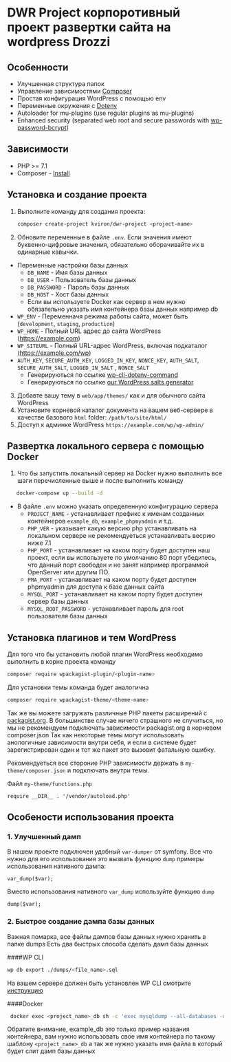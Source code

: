 # DWR Project корпоротивный проект развертки сайта на wordpress Drozzi

## Особенности

- Улучшенная структура папок
- Управление зависимостями [Composer](https://getcomposer.org)
- Простая конфигурация WordPress с помощью env
- Переменные окружения с [Dotenv](https://github.com/vlucas/phpdotenv)
- Autoloader for mu-plugins (use regular plugins as mu-plugins)
- Enhanced security (separated web root and secure passwords
  with [wp-password-bcrypt](https://github.com/roots/wp-password-bcrypt))

## Зависимости

- PHP >= 7.1
- Composer - [Install](https://getcomposer.org/doc/00-intro.md#installation-linux-unix-osx)

## Установка и создание проекта

1. Выполните команду для создания проекта:
   ```sh
   composer create-project kviron/dwr-project <project-name>
   ```
2. Обновите переменные в файле `.env`. Если значения имеют буквенно-цифровые значения, обязательно оборачивайте их в
   одинарные кавычки.

- Переменные настройки базы данных
    - `DB_NAME` - Имя базы данных
    - `DB_USER` - Пользователь базы данных
    - `DB_PASSWORD` - Пароль базы данных
    - `DB_HOST` - Хост базы данных
    - Если вы используете Docker как сервер в нем нужно обязательно указать имя контейнера базы данных например db
- `WP_ENV` - Переменначя режима работы сайта, может быть (`development`, `staging`, `production`)
- `WP_HOME` - Полный URL адрес до сайта WordPress (https://example.com)
- `WP_SITEURL` - Полный URL-адрес WordPress, включая подкаталог (https://example.com/wp)
- `AUTH_KEY`, `SECURE_AUTH_KEY`, `LOGGED_IN_KEY`, `NONCE_KEY`, `AUTH_SALT`, `SECURE_AUTH_SALT`, `LOGGED_IN_SALT`
  , `NONCE_SALT`
    - Генерируються по ссылке [wp-cli-dotenv-command](https://github.com/aaemnnosttv/wp-cli-dotenv-command)
    - Генерируються по ссылке [our WordPress salts generator](https://roots.io/salts.html)

3. Добавте вашу тему в `web/app/themes/` как и для обычного сайта WordPress
4. Установите корневой каталог документа на вашем веб-сервере в качестве базового `html` folder: `/path/to/site/html/`
5. Доступ к админке WordPress `https://example.com/wp/wp-admin/`

## Развертка локального сервера с помощью Docker

1. Что бы запустить локальный сервер на Docker нужно выполнить все шаги перечисленные выше и после выполнить команду

```sh
   docker-compose up --build -d
   ```

- В файле `.env` можно указать определенную конфигурацию сервера
    - `PROJECT_NAME` - устанавливает префикс к именам созданных контейнеров `example_db`, `example_phpmyadmin` и т.д.
    - `PHP_VER` - указывает какую версию php устанавливать на локальном сервере не рекомендуеться устанавливать весрию
      ниже 7.1
    - `PHP_PORT` - устанавливает на каком порту будет доступен наш проект, если вы используете по умолчанию 80 порт
      убедитесь, что данный порт свободен и не занят например программой OpenServer или другим ПО.
    - `PMA_PORT` - устанавливает на каком порту будет доступен phpmyadmin для доступа к базе данных сайта
    - `MYSQL_PORT` - устанавливает на каком порту будет доступен сервер базы данных
    - `MYSQL_ROOT_PASSWORD` - устанавливает пароль для root пользователя базы данных

## Установка плагинов и тем WordPress

Для того что бы установить любой плагин WordPress необходимо выполнить в корне проекта команду

```sh
composer require wpackagist-plugin/<plugin-name>
```

Для установки темы команда будет аналогична

```sh
composer require wpackagist-theme/<theme-name>
```

Так же вы можете загружать различные PHP пакеты расширений с [packagist.org](https://packagist.org/). В большинстве
случае ничего страшного не случиться, но мы не рекомендуем подключать зависимости packagist.org в корневом composer.json
Так как некоторые темы могут использовать анологичные зависимости внутри себя, и если в системе будет зарегистрирован
один и тот же пакет это вызовит фатальную ошибку.

Рекомендуеться все стороние PHP зависимости держать в `my-theme/composer.json`
и подключать внутри темы.

Файл `my-theme/functions.php`

```injectablephp
require __DIR__ . '/vendor/autoload.php'
```

## Особености использования проекта

### 1. Улучшенный дамп

В нашем проекте подключен удобный `var-dumper` от symfony. Все что нужно для его использования это вызвать функцию
`dump` примеры использования нативного дампа:

```injectablephp
var_dump($var);
```

Вместо использования нативного `var_dump` используйте функцию `dump`

```injectablephp
dump($var);
```

### 2. Быстрое создание дампа базы данных

Важная помарка, все файлы дампов базы данных нужно хранить в папке dumps
Есть два быстрых способа сделать дамп базы данных

####WP CLI

```sh
wp db export ./dumps/<file_name>.sql
```
На вашем сервере должен быть установлен WP CLI смотрите [инструкцию](https://wp-cli.org/)

####Docker

```sh
 docker exec <project_name>_db sh -c 'exec mysqldump --all-databases -uroot -p"$MYSQL_ROOT_PASSWORD"' > ./dumps/<file_name>.sql
```

Обратите внимание, example_db это только пример названия контейнера, вам нужно использовать свое имя контейнера по
такому шаблону `<project_name>_db` а так же нужно указать имя файла в который будет слит дамп базы данных